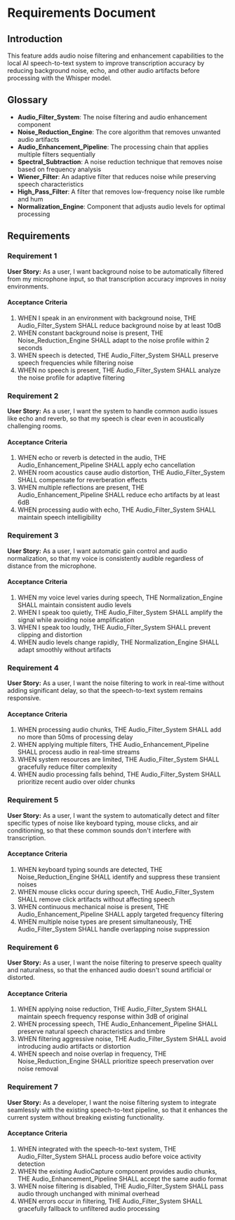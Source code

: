 # Requirements Document

## Introduction

This feature adds audio noise filtering and enhancement capabilities to the local AI speech-to-text system to improve transcription accuracy by reducing background noise, echo, and other audio artifacts before processing with the Whisper model.

## Glossary

- **Audio_Filter_System**: The noise filtering and audio enhancement component
- **Noise_Reduction_Engine**: The core algorithm that removes unwanted audio artifacts
- **Audio_Enhancement_Pipeline**: The processing chain that applies multiple filters sequentially
- **Spectral_Subtraction**: A noise reduction technique that removes noise based on frequency analysis
- **Wiener_Filter**: An adaptive filter that reduces noise while preserving speech characteristics
- **High_Pass_Filter**: A filter that removes low-frequency noise like rumble and hum
- **Normalization_Engine**: Component that adjusts audio levels for optimal processing

## Requirements

### Requirement 1

**User Story:** As a user, I want background noise to be automatically filtered from my microphone input, so that transcription accuracy improves in noisy environments.

#### Acceptance Criteria

1. WHEN I speak in an environment with background noise, THE Audio_Filter_System SHALL reduce background noise by at least 10dB
2. WHEN constant background noise is present, THE Noise_Reduction_Engine SHALL adapt to the noise profile within 2 seconds
3. WHEN speech is detected, THE Audio_Filter_System SHALL preserve speech frequencies while filtering noise
4. WHEN no speech is present, THE Audio_Filter_System SHALL analyze the noise profile for adaptive filtering

### Requirement 2

**User Story:** As a user, I want the system to handle common audio issues like echo and reverb, so that my speech is clear even in acoustically challenging rooms.

#### Acceptance Criteria

1. WHEN echo or reverb is detected in the audio, THE Audio_Enhancement_Pipeline SHALL apply echo cancellation
2. WHEN room acoustics cause audio distortion, THE Audio_Filter_System SHALL compensate for reverberation effects
3. WHEN multiple reflections are present, THE Audio_Enhancement_Pipeline SHALL reduce echo artifacts by at least 6dB
4. WHEN processing audio with echo, THE Audio_Filter_System SHALL maintain speech intelligibility

### Requirement 3

**User Story:** As a user, I want automatic gain control and audio normalization, so that my voice is consistently audible regardless of distance from the microphone.

#### Acceptance Criteria

1. WHEN my voice level varies during speech, THE Normalization_Engine SHALL maintain consistent audio levels
2. WHEN I speak too quietly, THE Audio_Filter_System SHALL amplify the signal while avoiding noise amplification
3. WHEN I speak too loudly, THE Audio_Filter_System SHALL prevent clipping and distortion
4. WHEN audio levels change rapidly, THE Normalization_Engine SHALL adapt smoothly without artifacts

### Requirement 4

**User Story:** As a user, I want the noise filtering to work in real-time without adding significant delay, so that the speech-to-text system remains responsive.

#### Acceptance Criteria

1. WHEN processing audio chunks, THE Audio_Filter_System SHALL add no more than 50ms of processing delay
2. WHEN applying multiple filters, THE Audio_Enhancement_Pipeline SHALL process audio in real-time streams
3. WHEN system resources are limited, THE Audio_Filter_System SHALL gracefully reduce filter complexity
4. WHEN audio processing falls behind, THE Audio_Filter_System SHALL prioritize recent audio over older chunks

### Requirement 5

**User Story:** As a user, I want the system to automatically detect and filter specific types of noise like keyboard typing, mouse clicks, and air conditioning, so that these common sounds don't interfere with transcription.

#### Acceptance Criteria

1. WHEN keyboard typing sounds are detected, THE Noise_Reduction_Engine SHALL identify and suppress these transient noises
2. WHEN mouse clicks occur during speech, THE Audio_Filter_System SHALL remove click artifacts without affecting speech
3. WHEN continuous mechanical noise is present, THE Audio_Enhancement_Pipeline SHALL apply targeted frequency filtering
4. WHEN multiple noise types are present simultaneously, THE Audio_Filter_System SHALL handle overlapping noise suppression

### Requirement 6

**User Story:** As a user, I want the noise filtering to preserve speech quality and naturalness, so that the enhanced audio doesn't sound artificial or distorted.

#### Acceptance Criteria

1. WHEN applying noise reduction, THE Audio_Filter_System SHALL maintain speech frequency response within 3dB of original
2. WHEN processing speech, THE Audio_Enhancement_Pipeline SHALL preserve natural speech characteristics and timbre
3. WHEN filtering aggressive noise, THE Audio_Filter_System SHALL avoid introducing audio artifacts or distortion
4. WHEN speech and noise overlap in frequency, THE Noise_Reduction_Engine SHALL prioritize speech preservation over noise removal

### Requirement 7

**User Story:** As a developer, I want the noise filtering system to integrate seamlessly with the existing speech-to-text pipeline, so that it enhances the current system without breaking existing functionality.

#### Acceptance Criteria

1. WHEN integrated with the speech-to-text system, THE Audio_Filter_System SHALL process audio before voice activity detection
2. WHEN the existing AudioCapture component provides audio chunks, THE Audio_Enhancement_Pipeline SHALL accept the same audio format
3. WHEN noise filtering is disabled, THE Audio_Filter_System SHALL pass audio through unchanged with minimal overhead
4. WHEN errors occur in filtering, THE Audio_Filter_System SHALL gracefully fallback to unfiltered audio processing
